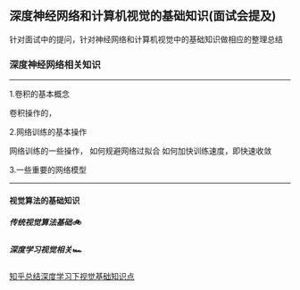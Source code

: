 ## 深度神经网络和计算机视觉的基础知识(面试会提及)
针对面试中的提问，针对神经网络和计算机视觉中的基础知识做相应的整理总结
### 深度神经网络相关知识

******************************************************
1.卷积的基本概念


卷积操作的，


2.网络训练的基本操作


网络训练的一些操作，
如何规避网络过拟合
如何加快训练速度，即快速收敛



3.一些重要的网络模型

********************************************************

#### 视觉算法的基础知识


##### 传统视觉算法基础🚲



##### 深度学习视觉相关🏎

[知乎总结深度学习下视觉基础知识点](https://zhuanlan.zhihu.com/p/58776542)


















